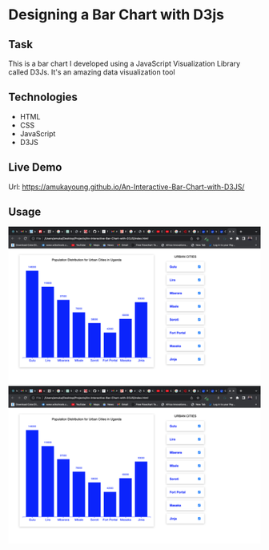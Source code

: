 # Designing a Bar Chart with D3js

## Task
This is a bar chart I developed using a JavaScript Visualization Library called D3Js. It's an amazing data visualization tool

## Technologies

- HTML
- CSS
- JavaScript
- D3JS

## Live Demo
 Url: https://amukayoung.github.io/An-Interactive-Bar-Chart-with-D3JS/

 ## Usage
![Screen Shot](./images/d3js-chart1.png)
[![Video](./images/d3js-chart1.png)]([https://youtu.be/L_xoXY4IFWA])
